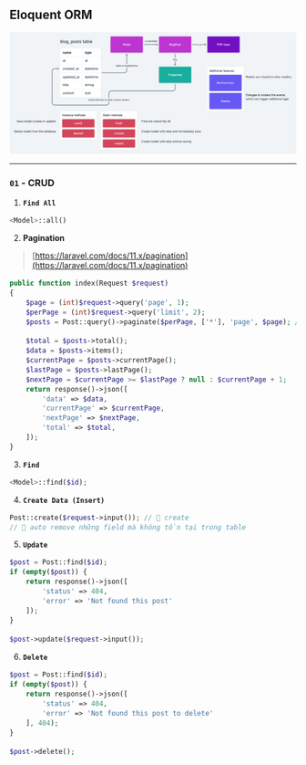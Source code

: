 ## Eloquent ORM

![Eloquent ORM](../images/eloquent-orm-overview.png)

---

### `01` - CRUD

1. **`Find All`**

```php
<Model>::all()
```

2. **Pagination**

> [https://laravel.com/docs/11.x/pagination](https://laravel.com/docs/11.x/pagination)

```php
public function index(Request $request)
{
    $page = (int)$request->query('page', 1);
    $perPage = (int)$request->query('limit', 2);
    $posts = Post::query()->paginate($perPage, ['*'], 'page', $page); // 📌 use pagination

    $total = $posts->total();
    $data = $posts->items();
    $currentPage = $posts->currentPage();
    $lastPage = $posts->lastPage();
    $nextPage = $currentPage >= $lastPage ? null : $currentPage + 1;
    return response()->json([
        'data' => $data,
        'currentPage' => $currentPage,
        'nextPage' => $nextPage,
        'total' => $total,
    ]);
}
```

3. **`Find`**

```php
<Model>::find($id);
```

4. **`Create Data (Insert)`**

```php
Post::create($request->input()); // 📌 create
// 📌 auto remove những field mà không tồn tại trong table
```

5. **`Update`**

```php
$post = Post::find($id);
if (empty($post)) {
    return response()->json([
        'status' => 404,
        'error' => 'Not found this post'
    ]);
}

$post->update($request->input());
```

6. **`Delete`**

```php
$post = Post::find($id);
if (empty($post)) {
    return response()->json([
        'status' => 404,
        'error' => 'Not found this post to delete'
    ], 404);
}

$post->delete();
```